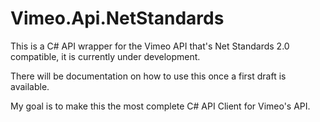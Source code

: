 # Vimeo.Api.NetStandards

This is a C# API wrapper for the Vimeo API that's Net Standards 2.0 compatible, it is currently under development.

There will be documentation on how to use this once a first draft is available.

My goal is to make this the most complete C# API Client for Vimeo's API.
